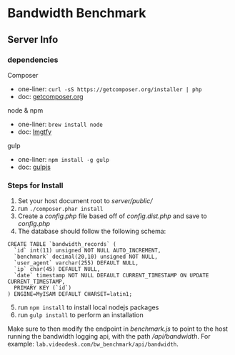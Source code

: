 # Bandwidth Benchmark

## Server Info

### dependencies

Composer
- one-liner: `curl -sS https://getcomposer.org/installer | php`
- doc: [getcomposer.org](https://getcomposer.org/download/)

node & npm
- one-liner: `brew install node`
- doc: [lmgtfy](http://lmgtfy.com/?q=brew+install+composer)

gulp
- one-liner: `npm install -g gulp`
- doc: [gulpjs](http://gulpjs.com/)

### Steps for Install

1. Set your host document root to _server/public/_
2. run `./composer.phar install`
3. Create a _config.php_ file based off of _config.dist.php_ and save to _config.php_
4. The database should follow the following schema:

```
CREATE TABLE `bandwidth_records` (
  `id` int(11) unsigned NOT NULL AUTO_INCREMENT,
  `benchmark` decimal(20,10) unsigned NOT NULL,
  `user_agent` varchar(255) DEFAULT NULL,
  `ip` char(45) DEFAULT NULL,
  `date` timestamp NOT NULL DEFAULT CURRENT_TIMESTAMP ON UPDATE CURRENT_TIMESTAMP,
  PRIMARY KEY (`id`)
) ENGINE=MyISAM DEFAULT CHARSET=latin1;
```
5. run `npm install` to install local nodejs packages
6. run `gulp install` to perform an installation

Make sure to then modify the endpoint in _benchmark.js_ to point to the host running the bandwidth logging api, with the path _/api/bandwidth_. For example: `lab.videodesk.com/bw_benchmark/api/bandwidth`.
